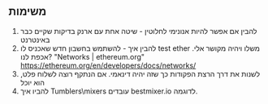 ## משימות
1. להבין אם אפשר להיות אנונימי לחלוטין - שיטה אחת עם ארנק בדיקות שקיים כבר באינטרנט
2. להבין איך - להשתמש בחשבון חדש שאכניס לו test ether משלו ויהיה מקושר אלי. אכפת לנו?
"Networks | ethereum.org" https://ethereum.org/en/developers/docs/networks/
5. לשנות את דרך הרצת הפקודות כך שזה יהיה דינאמי. אם הנתקף רוצה לשלוח פלט, הוא יוכל
7. להביו איך Tumblers\mixers עובדים bestmixer.io לדוגמה.
